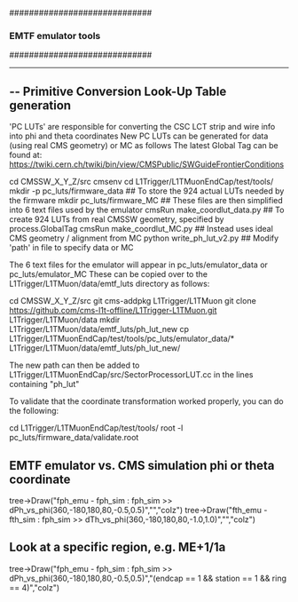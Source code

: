 
#############################
###  EMTF emulator tools  ###
#############################

-------------------------------------------------
-- Primitive Conversion Look-Up Table generation
-------------------------------------------------

'PC LUTs' are responsible for converting the CSC LCT strip and wire info into phi and theta coordinates
New PC LUTs can be generated for data (using real CMS geometry) or MC as follows
The latest Global Tag can be found at: https://twiki.cern.ch/twiki/bin/view/CMSPublic/SWGuideFrontierConditions

cd CMSSW_X_Y_Z/src
cmsenv
cd L1Trigger/L1TMuonEndCap/test/tools/
mkdir -p pc_luts/firmware_data  ## To store the 924 actual LUTs needed by the firmware
mkdir pc_luts/firmware_MC       ## These files are then simplified into 6 text files used by the emulator
cmsRun make_coordlut_data.py    ## To create 924 LUTs from real CMSSW geometry, specified by process.GlobalTag
cmsRun make_coordlut_MC.py      ## Instead uses ideal CMS geometry / alignment from MC
python write_ph_lut_v2.py       ## Modify 'path' in file to specify data or MC

The 6 text files for the emulator will appear in pc_luts/emulator_data or pc_luts/emulator_MC
These can be copied over to the L1Trigger/L1TMuon/data/emtf_luts directory as follows:

cd CMSSW_X_Y_Z/src
git cms-addpkg L1Trigger/L1TMuon
git clone https://github.com/cms-l1t-offline/L1Trigger-L1TMuon.git L1Trigger/L1TMuon/data
mkdir L1Trigger/L1TMuon/data/emtf_luts/ph_lut_new
cp L1Trigger/L1TMuonEndCap/test/tools/pc_luts/emulator_data/* L1Trigger/L1TMuon/data/emtf_luts/ph_lut_new/

The new path can then be added to L1Trigger/L1TMuonEndCap/src/SectorProcessorLUT.cc in the lines containing "ph_lut"

To validate that the coordinate transformation worked properly, you can do the following:

cd L1Trigger/L1TMuonEndCap/test/tools/
root -l pc_luts/firmware_data/validate.root
## EMTF emulator vs. CMS simulation phi or theta coordinate
tree->Draw("fph_emu - fph_sim : fph_sim >> dPh_vs_phi(360,-180,180,80,-0.5,0.5)","","colz")
tree->Draw("fth_emu - fth_sim : fph_sim >> dTh_vs_phi(360,-180,180,80,-1.0,1.0)","","colz")
## Look at a specific region, e.g. ME+1/1a
tree->Draw("fph_emu - fph_sim : fph_sim >> dPh_vs_phi(360,-180,180,80,-0.5,0.5)","(endcap == 1 && station == 1 && ring == 4)","colz")

